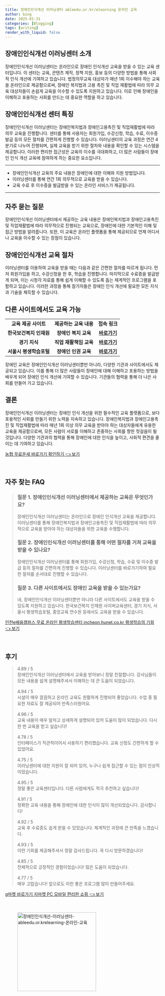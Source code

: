 ```yaml
---
title: 장애인인식개선 이러닝센터 ableedu.or.kr/elearning 온라인 교육
author: bing
date: 2025-01-31
categories: [Blogging]
tags: [writing]
render_with_liquid: false
---
```



<h2 id='장애인인식개선이러닝센터소개'>장애인인식개선 이러닝센터 소개</h2>

<p>장애인인식개선 이러닝센터는 온라인으로 장애인 인식개선 교육을 받을 수 있는 교육 센터입니다. 이 센터는 교육, 콘텐츠 제작, 정책 지원, 홍보 등의 다양한 방법을 통해 사회적 인식 개선에 기여하고 있습니다. 법정의무교육 대상자가 매년 1회 이수해야 하는 교육을 온라인으로 제공함으로써, 장애인 복지법과 고용 촉진 및 직업 재활법에 따라 의무 교육 대상자들이 손쉽게 교육을 이수할 수 있도록 지원하고 있습니다. 이로 인해 장애인을 이해하고 포용하는 사회를 만드는 데 중요한 역할을 하고 있습니다.</p>

<h2 id='센터특징'>장애인인식개선 센터 특징</h2>

<p>장애인인식개선 이러닝센터는 장애인복지법과 장애인고용촉진 및 직업재활법에 따라 의무 교육을 진행합니다. 센터를 통해 사용자는 회원가입, 수강신청, 학습, 수료, 이수증 발급 등의 모든 절차를 간편하게 진행할 수 있습니다. 이러닝센터의 교육 과정은 연간 4분기로 나누어 진행되며, 실제 교육을 받기 위한 절차와 내용을 확인할 수 있는 시스템을 제공합니다. 이러한 편리한 접근성은 교육의 이수를 극대화하고, 더 많은 사람들이 장애인 인식 개선 교육에 참여하게 하는 중요한 요소입니다.</p>

<hr />

<ul>
    <li>장애인인식개선 교육의 주요 내용은 장애인에 대한 이해와 지원 방법입니다.</li>
    <li>이러닝센터를 통해 연간 1회 의무적으로 교육을 받을 수 있습니다.</li>
    <li>교육 수료 후 이수증을 발급받을 수 있는 온라인 서비스가 제공됩니다.</li>
</ul>

<hr />

<h2 id='자주묻는질문'>자주 묻는 질문</h2>

<p>장애인인식개선 이러닝센터에서 제공하는 교육 내용은 장애인복지법과 장애인고용촉진 및 직업재활법에 따라 의무적으로 진행되는 교육으로, 장애인에 대한 기본적인 이해 및 접근 방법을 알려줍니다. 또한, 이 교육은 온라인 플랫폼을 통해 제공되므로 언제 어디서나 교육을 이수할 수 있는 장점이 있습니다.</p>

<h2 id='교육절차'>장애인인식개선 교육 절차</h2>

<p>이러닝센터를 이용하여 교육을 받을 때는 다음과 같은 간편한 절차를 따르게 됩니다. 먼저 회원가입을 하고, 수강신청을 한 후, 학습을 진행합니다. 마지막으로 수료증을 발급받게 되며, 이는 시청각 자료를 통해 쉽게 이해할 수 있도록 돕는 체계적인 프로그램을 포함하고 있습니다. 이러한 과정을 통해 참가자들은 장애인 인식 개선에 필요한 모든 지식과 기술을 체득할 수 있습니다.</p>

<h2 id='다른사이트교육'>다른 사이트에서도 교육 가능</h2>

<table>
    <tr>
        <td style="text-align: center; height: 17px;"><b>교육 제공 사이트</b></td>
        <td style="text-align: center; height: 17px;"><b>제공하는 교육 내용</b></td>
        <td style="text-align: center; height: 17px;"><b>접속 링크</b></td>
    </tr>
    <tr>
        <td style="text-align: center; height: 17px;"><b>한국보건복지 인재원</b></td>
        <td style="text-align: center; height: 17px;"><b>장애인 복지 교육</b></td>
        <td style="text-align: center; height: 17px;"><b><a href="https://www.hiwelfare.or.kr">바로가기</a></b></td>
    </tr>
    <tr>
        <td style="text-align: center; height: 17px;"><b>경기 지식</b></td>
        <td style="text-align: center; height: 17px;"><b>직업 재활책임 교육</b></td>
        <td style="text-align: center; height: 17px;"><b><a href="https://www.gyeonggi.com">바로가기</a></b></td>
    </tr>
    <tr>
        <td style="text-align: center; height: 17px;"><b>서울시 평생학습포털</b></td>
        <td style="text-align: center; height: 17px;"><b>장애인 인권 교육</b></td>
        <td style="text-align: center; height: 17px;"><b><a href="https://www.seoul.go.kr">바로가기</a></b></td>
    </tr>
</table>

<p>장애인 교육은 장애인인식개선 이러닝센터뿐만 아니라, 다양한 기관과 사이트에서도 제공되고 있습니다. 이를 통해 더 많은 사람들이 장애인에 대해 이해하고 포용하는 방법을 배우게 되어 장애인 인식 개선에 기여할 수 있습니다. 기관들의 협력을 통해 더 나은 사회를 만들어 가고 있습니다.</p>

<h2 id='결론'>결론</h2>

<p>장애인인식개선 이러닝센터는 장애인 인식 개선을 위한 필수적인 교육 플랫폼으로, 보다 포용적인 사회를 만들기 위한 노력을 지속하고 있습니다. 장애인복지법과 장애인고용촉진 및 직업재활법에 따라 매년 1회 이상 의무 교육을 받아야 하는 대상자들에게 유용한 교육을 제공함으로써, 모든 사람이 서로를 이해하고 존중하는 사회를 향한 첫걸음이 될 것입니다. 다양한 기관과의 협력을 통해 장애인에 대한 인식을 높이고, 사회적 편견을 줄이는 데 기여하고 있습니다.</p>


<p><a class="click-button" title="농협 무료운세 바로가기 확인하기" href="https://afficreate.github.io/posts/%EB%86%8D%ED%98%91-%EB%AC%B4%EB%A3%8C%EC%9A%B4%EC%84%B8-%EB%B0%94%EB%A1%9C%EA%B0%80%EA%B8%B0-%ED%99%95%EC%9D%B8%ED%95%98%EA%B8%B0/" rel="dofollow">농협 무료운세 바로가기 확인하기 👈 보기</a></p><br>
<h2 id='자주_찾는_FAQ'>자주 찾는 FAQ</h2>
<div itemscope="" itemtype="https://schema.org/FAQPage"> 
<blockquote> 
<div itemscope="" itemprop="mainEntity" itemtype="https://schema.org/Question"> 
<h3 itemprop="name">질문 1. 장애인인식개선 이러닝센터에서 제공하는 교육은 무엇인가요?</h3> 
<div itemscope="" itemprop="acceptedAnswer" itemtype="https://schema.org/Answer"> 
<span itemprop="text"> 
<p>장애인인식개선 이러닝센터는 온라인으로 장애인 인식개선 교육을 제공합니다. 이러닝센터를 통해 장애인복지법과 장애인고용촉진 및 직업재활법에 따라 의무적으로 교육을 받아야 하는 대상자들을 위한 교육을 수행합니다.</p> 
</span> 
</div> 
</div> 

<div itemscope="" itemprop="mainEntity" itemtype="https://schema.org/Question"> 
<h3 itemprop="name">질문 2. 장애인인식개선 이러닝센터를 통해 어떤 절차를 거쳐 교육을 받을 수 있나요?</h3> 
<div itemscope="" itemprop="acceptedAnswer" itemtype="https://schema.org/Answer"> 
<span itemprop="text"> 
<p>장애인인식개선 이러닝센터를 통해 회원가입, 수강신청, 학습, 수료 및 이수증 발급 등의 절차를 간편하게 진행할 수 있습니다. 이러닝센터를 바로가기하여 필요한 절차를 순서대로 진행할 수 있습니다.</p> 
</span> 
</div> 
</div> 

<div itemscope="" itemprop="mainEntity" itemtype="https://schema.org/Question"> 
<h3 itemprop="name">질문 3. 다른 사이트에서도 장애인 교육을 받을 수 있는가요?</h3> 
<div itemscope="" itemprop="acceptedAnswer" itemtype="https://schema.org/Answer"> 
<span itemprop="text"> 
<p>네, 장애인인식개선 이러닝센터뿐만 아니라 다른 사이트에서도 교육을 받을 수 있도록 지원하고 있습니다. 한국보건복지 인재원 사이버교육센터, 경기 지식, 서울시 평생학습포털, 중앙교육 연수원 등에서도 교육을 받을 수 있습니다.</p> 
</span> 
</div> 
</div> 

</blockquote> 
</div>
<p><a class="click-button" title="인천e배움캠퍼스 무료 온라인 평생학습센터 incheon.hunet.co.kr 평생학습의 기회" href="https://afficreate.github.io/posts/%EC%9D%B8%EC%B2%9Ce%EB%B0%B0%EC%9B%80%EC%BA%A0%ED%8D%BC%EC%8A%A4-%EB%AC%B4%EB%A3%8C-%EC%98%A8%EB%9D%BC%EC%9D%B8-%ED%8F%89%EC%83%9D%ED%95%99%EC%8A%B5%EC%84%BC%ED%84%B0-incheon.hunet.co.kr-%ED%8F%89%EC%83%9D%ED%95%99%EC%8A%B5%EC%9D%98-%EA%B8%B0%ED%9A%8C/" rel="dofollow">인천e배움캠퍼스 무료 온라인 평생학습센터 incheon.hunet.co.kr 평생학습의 기회 👈 보기</a></p><br>
<h2 id='후기'>후기</h2>
<div itemscope itemtype="https://schema.org/Product">
  <blockquote>
  <div itemprop="review" itemscope itemtype="https://schema.org/Review">
      <div itemprop="reviewRating" itemscope itemtype="https://schema.org/Rating"> <span itemprop="ratingValue">4.89</span> / <span itemprop="bestRating">5</span> </div>
      <span itemprop="reviewBody">장애인인식개선 이러닝센터에서 교육을 받아보니 정말 친절합니다. 강사님들이 모든 내용을 쉽게 설명해주셔서 이해하는 데 큰 도움이 되었습니다.</span>
  </div>
  <br>
  <div itemprop="review" itemscope itemtype="https://schema.org/Review">
      <div itemprop="reviewRating" itemscope itemtype="https://schema.org/Rating"> <span itemprop="ratingValue">4.94</span> / <span itemprop="bestRating">5</span> </div>
      <span itemprop="reviewBody">시설이 매우 깔끔하고 온라인 교육도 원활하게 진행되어 좋았습니다. 수업 중 필요한 자료도 잘 제공되어 만족스러웠어요.</span>
  </div>
  <br>
  <div itemprop="review" itemscope itemtype="https://schema.org/Review">
      <div itemprop="reviewRating" itemscope itemtype="https://schema.org/Rating"> <span itemprop="ratingValue">4.96</span> / <span itemprop="bestRating">5</span> </div>
      <span itemprop="reviewBody">교육 내용이 매우 알차고 상세하게 설명되어 있어 도움이 많이 되었습니다. 다시 한 번 교육을 받고 싶습니다!</span>
  </div>
  <br>
  <div itemprop="review" itemscope itemtype="https://schema.org/Review">
      <div itemprop="reviewRating" itemscope itemtype="https://schema.org/Rating"> <span itemprop="ratingValue">4.78</span> / <span itemprop="bestRating">5</span> </div>
      <span itemprop="reviewBody">인터페이스가 직관적이어서 사용하기 편리했습니다. 교육 신청도 간편하게 할 수 있었어요.</span>
  </div>
  <br>
  <div itemprop="review" itemscope itemtype="https://schema.org/Review">
      <div itemprop="reviewRating" itemscope itemtype="https://schema.org/Rating"> <span itemprop="ratingValue">4.75</span> / <span itemprop="bestRating">5</span> </div>
      <span itemprop="reviewBody">이러닝센터에 대한 지원이 잘 되어 있어, 누구나 쉽게 접근할 수 있는 점이 인상적이었습니다.</span>
  </div>
  <br>
  <div itemprop="review" itemscope itemtype="https://schema.org/Review">
      <div itemprop="reviewRating" itemscope itemtype="https://schema.org/Rating"> <span itemprop="ratingValue">4.95</span> / <span itemprop="bestRating">5</span> </div>
      <span itemprop="reviewBody">정말 좋은 교육센터입니다. 다른 사람에게도 적극 추천하고 싶습니다!</span>
  </div>
  <br>
  <div itemprop="review" itemscope itemtype="https://schema.org/Review">
      <div itemprop="reviewRating" itemscope itemtype="https://schema.org/Rating"> <span itemprop="ratingValue">4.91</span> / <span itemprop="bestRating">5</span> </div>
      <span itemprop="reviewBody">정확한 교육 내용을 통해 장애인에 대한 인식이 많이 개선되었습니다. 감사합니다!</span>
  </div>
  <br>
  <div itemprop="review" itemscope itemtype="https://schema.org/Review">
      <div itemprop="reviewRating" itemscope itemtype="https://schema.org/Rating"> <span itemprop="ratingValue">4.92</span> / <span itemprop="bestRating">5</span> </div>
      <span itemprop="reviewBody">교육 후 수료증도 쉽게 받을 수 있었습니다. 체계적인 과정에 큰 만족을 느꼈습니다.</span>
  </div>
  <br>
  <div itemprop="review" itemscope itemtype="https://schema.org/Review">
      <div itemprop="reviewRating" itemscope itemtype="https://schema.org/Rating"> <span itemprop="ratingValue">4.93</span> / <span itemprop="bestRating">5</span> </div>
      <span itemprop="reviewBody">이런 기회를 제공해주셔서 정말 감사드립니다. 꼭 다시 방문하겠습니다!</span>
  </div>
  <br>
  <div itemprop="review" itemscope itemtype="https://schema.org/Review">
      <div itemprop="reviewRating" itemscope itemtype="https://schema.org/Rating"> <span itemprop="ratingValue">4.85</span> / <span itemprop="bestRating">5</span> </div>
      <span itemprop="reviewBody">전체적으로 긍정적인 경험이었습니다! 많은 도움이 되었습니다.</span>
  </div>
  <br>
  <div itemprop="review" itemscope itemtype="https://schema.org/Review">
      <div itemprop="reviewRating" itemscope itemtype="https://schema.org/Rating"> <span itemprop="ratingValue">4.77</span> / <span itemprop="bestRating">5</span> </div>
      <span itemprop="reviewBody">매우 고맙습니다! 앞으로도 이런 좋은 프로그램 많이 만들어주세요.</span>
  </div>
  </blockquote>
</div>
<p><a class="click-button" title="g마켓 바로가기 지마켓 PC 모바일 편리한 쇼핑" href="https://afficreate.github.io/posts/g%EB%A7%88%EC%BC%93-%EB%B0%94%EB%A1%9C%EA%B0%80%EA%B8%B0-%EC%A7%80%EB%A7%88%EC%BC%93-PC-%EB%AA%A8%EB%B0%94%EC%9D%BC-%ED%8E%B8%EB%A6%AC%ED%95%9C-%EC%87%BC%ED%95%91/" rel="dofollow">g마켓 바로가기 지마켓 PC 모바일 편리한 쇼핑 👈 보기</a></p><br>
<figure class="image"><img src="https://afficreate.github.io/assets/img/thumbnail/장애인인식개선-이러닝센터-ableedu.or.krelearning-온라인-교육.webp" alt="장애인인식개선-이러닝센터-ableedu.or.krelearning-온라인-교육" width="256" height="256"></figure>